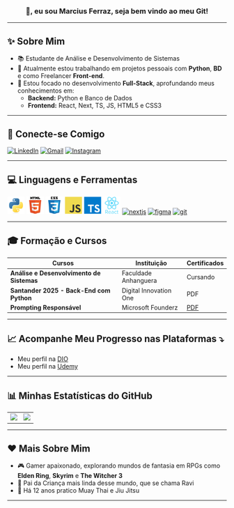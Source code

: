 <h3 align="center"> 👋, eu sou Marcius Ferraz, seja bem vindo ao meu Git! </h3>

---

## ✨ Sobre Mim

- 📚 Estudante de Análise e Desenvolvimento de Sistemas
- 🔭 Atualmente estou trabalhando em projetos pessoais com **Python**, **BD** e como Freelancer **Front-end**.
- 🌱 Estou focado no desenvolvimento **Full-Stack**, aprofundando meus conhecimentos em:
  - **Backend:** Python e Banco de Dados
  - **Frontend:** React, Next, TS, JS, HTML5 e CSS3

---

## 🔗 Conecte-se Comigo
<p align="left">
<a href="https://www.linkedin.com/in/marcius-ferraz/" target="_blank"><img src="https://img.shields.io/badge/LinkedIn-0077B5?style=for-the-badge&logo=linkedin&logoColor=white" alt="LinkedIn"></a>
<a href="mailto:mferraz.xmi@gmail.com" target="_blank"><img src="https://img.shields.io/badge/Gmail-D14836?style=for-the-badge&logo=gmail&logoColor=white" alt="Gmail"></a>
<a href="https://www.instagram.com/marcius_ferraz/" target="_blank"><img src="https://img.shields.io/badge/Instagram-E4405F?style=for-the-badge&logo=instagram&logoColor=white" alt="Instagram"></a>
</p>

---

## 💻 Linguagens e Ferramentas
<p align="left">
    <a href="https://www.python.org" target="_blank" rel="noreferrer"><img src="https://raw.githubusercontent.com/devicons/devicon/master/icons/python/python-original.svg" alt="python" width="40" height="40"/></a>
    <a href="https://developer.mozilla.org/pt-BR/docs/Web/HTML" target="_blank" rel="noreferrer"><img src="https://raw.githubusercontent.com/devicons/devicon/master/icons/html5/html5-original-wordmark.svg" alt="html5" width="40" height="40"/></a>
    <a href="https://developer.mozilla.org/pt-BR/docs/Web/CSS" target="_blank" rel="noreferrer"><img src="https://raw.githubusercontent.com/devicons/devicon/master/icons/css3/css3-original-wordmark.svg" alt="css3" width="40" height="40"/></a>
    <a href="https://developer.mozilla.org/pt-BR/docs/Web/JavaScript" target="_blank" rel="noreferrer"><img src="https://raw.githubusercontent.com/devicons/devicon/master/icons/javascript/javascript-original.svg" alt="javascript" width="40" height="40"/></a>
    <a href="https://www.typescriptlang.org/" target="_blank" rel="noreferrer"><img src="https://raw.githubusercontent.com/devicons/devicon/master/icons/typescript/typescript-original.svg" alt="typescript" width="40" height="40"/></a>
    <a href="https://reactjs.org/" target="_blank" rel="noreferrer"><img src="https://raw.githubusercontent.com/devicons/devicon/master/icons/react/react-original-wordmark.svg" alt="react" width="40" height="40"/></a>
    <a href="https://nextjs.org/" target="_blank" rel="noreferrer"><img src="https://cdn.jsdelivr.net/gh/devicons/devicon@latest/icons/nextjs/nextjs-original.svg" alt="nextjs" width="40" height="40"/></a>
    <a href="https://www.figma.com/" target="_blank" rel="noreferrer"><img src="https://www.vectorlogo.zone/logos/figma/figma-icon.svg" alt="figma" width="40" height="40"/></a>
    <a href="https://git-scm.com/" target="_blank" rel="noreferrer"><img src="https://www.vectorlogo.zone/logos/git-scm/git-scm-icon.svg" alt="git" width="40" height="40"/></a>
</p>

---

## 🎓 Formação e Cursos 
| Cursos | Instituição | Certificados |
|------------------|-------------|----------------------|
| **Análise e Desenvolvimento de Sistemas** | Faculdade Anhanguera | Cursando |
| **Santander 2025 - Back-End com Python** | Digital Innovation One | PDF |
| **Prompting Responsável** | Microsoft Founderz | <a href=https://github.com/ferrazmarcius/ferrazmarcius/blob/f8a50a2ff33c1a6faa830442425f4653e1f63c15/assets/Prompting%20Respons%C3%A1vel%20Maximizar%20a%20IA%20no%20Neg%C3%B3cio.pdf a> PDF |

---
## 📈 Acompanhe Meu Progresso nas Plataformas ⤵️

* Meu perfil na [DIO](https://www.dio.me/users/mferraz_xmi)
* Meu perfil na [Udemy](https://www.udemy.com/user/marcius-silva-ferraz/)

---

## 📊 Minhas Estatísticas do GitHub
<p align="center">
  <a href="https://github.com/ferrazmarcius">
    <table align="center">
      <tr>
        <td><img src="https://github-readme-stats.vercel.app/api?username=ferrazmarcius&show_icons=true&theme=dracula&include_all_commits=true&count_private=true" height="180em"/></td>
        <td><img src="https://github-readme-stats.vercel.app/api/top-langs/?username=ferrazmarcius&layout=compact&langs_count=7&theme=dracula" height="180em"/></td>
      </tr>
    </table>
  </a>
</p>

---

## ❤️ Mais Sobre Mim
- 🎮 Gamer apaixonado, explorando mundos de fantasia em RPGs como **Elden Ring**, **Skyrim** e **The Witcher 3**
- 👶 Pai da Criança mais linda desse mundo, que se chama Ravi
- 🥊 Há 12 anos pratico Muay Thai e Jiu Jitsu
---

